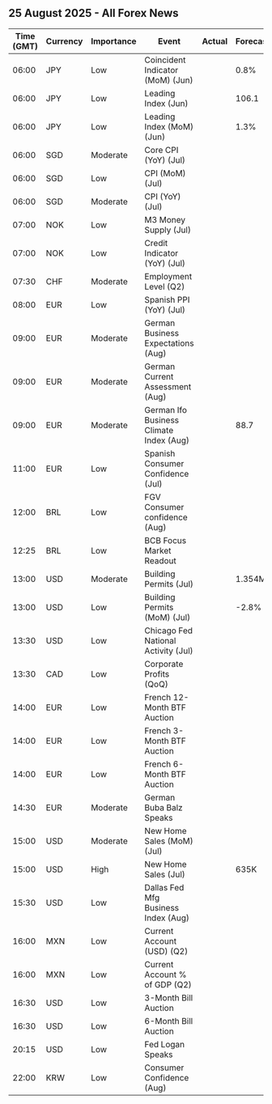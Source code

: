 ## 25 August 2025 - All Forex News

| Time (GMT) | Currency | Importance | Event | Actual | Forecast | Previous |
|------|----------|------------|-------|--------|----------|----------|
| 06:00 | JPY | Low | Coincident Indicator (MoM) (Jun) |  | 0.8% | 0.0% |
| 06:00 | JPY | Low | Leading Index (Jun) |  | 106.1 | 104.8 |
| 06:00 | JPY | Low | Leading Index (MoM) (Jun) |  | 1.3% | 0.6% |
| 06:00 | SGD | Moderate | Core CPI (YoY) (Jul) |  |  | 0.60% |
| 06:00 | SGD | Low | CPI (MoM) (Jul) |  |  | -0.10% |
| 06:00 | SGD | Moderate | CPI (YoY) (Jul) |  |  | 0.8% |
| 07:00 | NOK | Low | M3 Money Supply (Jul) |  |  | 3,422.2B |
| 07:00 | NOK | Low | Credit Indicator (YoY) (Jul) |  |  | 4.1% |
| 07:30 | CHF | Moderate | Employment Level (Q2) |  |  | 5.512M |
| 08:00 | EUR | Low | Spanish PPI (YoY) (Jul) |  |  | 0.8% |
| 09:00 | EUR | Moderate | German Business Expectations (Aug) |  |  | 90.7 |
| 09:00 | EUR | Moderate | German Current Assessment (Aug) |  |  | 86.5 |
| 09:00 | EUR | Moderate | German Ifo Business Climate Index (Aug) |  | 88.7 | 88.6 |
| 11:00 | EUR | Low | Spanish Consumer Confidence (Jul) |  |  | 76.1 |
| 12:00 | BRL | Low | FGV Consumer confidence (Aug) |  |  | 86.7 |
| 12:25 | BRL | Low | BCB Focus Market Readout |  |  |  |
| 13:00 | USD | Moderate | Building Permits (Jul) |  | 1.354M | 1.393M |
| 13:00 | USD | Low | Building Permits (MoM) (Jul) |  | -2.8% | -0.1% |
| 13:30 | USD | Low | Chicago Fed National Activity (Jul) |  |  | -0.10 |
| 13:30 | CAD | Low | Corporate Profits (QoQ) |  |  | 2.7% |
| 14:00 | EUR | Low | French 12-Month BTF Auction |  |  | 1.980% |
| 14:00 | EUR | Low | French 3-Month BTF Auction |  |  | 1.963% |
| 14:00 | EUR | Low | French 6-Month BTF Auction |  |  | 1.973% |
| 14:30 | EUR | Moderate | German Buba Balz Speaks |  |  |  |
| 15:00 | USD | Moderate | New Home Sales (MoM) (Jul) |  |  | 0.6% |
| 15:00 | USD | High | New Home Sales (Jul) |  | 635K | 627K |
| 15:30 | USD | Low | Dallas Fed Mfg Business Index (Aug) |  |  | 0.9 |
| 16:00 | MXN | Low | Current Account (USD) (Q2) |  |  | -7,613M |
| 16:00 | MXN | Low | Current Account % of GDP (Q2) |  |  | -1.80% |
| 16:30 | USD | Low | 3-Month Bill Auction |  |  | 4.130% |
| 16:30 | USD | Low | 6-Month Bill Auction |  |  | 3.945% |
| 20:15 | USD | Low | Fed Logan Speaks |  |  |  |
| 22:00 | KRW | Low | Consumer Confidence (Aug) |  |  | 110.8 |
